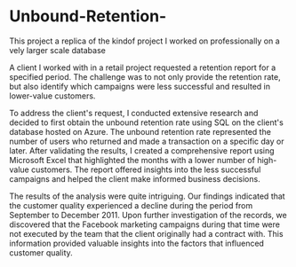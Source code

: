 # Unbound-Retention-
This project a replica of the kindof project I worked on professionally on a vely larger scale database 


A client I worked with in a retail project requested a retention report for a specified period. The challenge was to not only provide the retention rate, but also identify which campaigns were less successful and resulted in lower-value customers.

To address the client's request, I conducted extensive research and decided to first obtain the unbound retention rate using SQL on the client's database hosted on Azure. The unbound retention rate represented the number of users who returned and made a transaction on a specific day or later. After validating the results, I created a comprehensive report using Microsoft Excel that highlighted the months with a lower number of high-value customers. The report offered insights into the less successful campaigns and helped the client make informed business decisions.

The results of the analysis were quite intriguing. Our findings indicated that the customer quality experienced a decline during the period from September to December 2011. Upon further investigation of the records, we discovered that the Facebook marketing campaigns during that time were not executed by the team that the client originally had a contract with. This information provided valuable insights into the factors that influenced customer quality.
